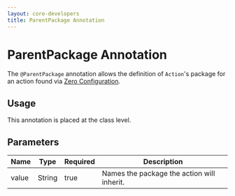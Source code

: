 ```yaml
---
layout: core-developers
title: ParentPackage Annotation
---
```


# ParentPackage Annotation

The `@ParentPackage` annotation allows the definition of `Action`'s package for an action found via [Zero Configuration](zero-configuration.html)\.

## Usage

This annotation is placed at the class level\.

## Parameters

| Name | Type | Required | Description |
|------|------|----------|-------------|
| value | String | true | Names the package the action will inherit\. |
